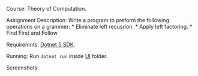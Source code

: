 Course: Theory of Computation.

Assignment Description: Write a program to preform the following operations on a grammer:
    * Eliminate left recusrion. 
    * Apply left factoring.
    * Find First and Follow 

Requiremnts: [Dotnet 5 SDK](https://dotnet.microsoft.com/download/dotnet/5.0).

Running: Run `dotnet run` inside [UI]() folder.

Screenshots:
